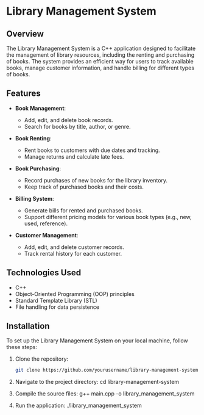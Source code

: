 # Library Management System

## Overview

The Library Management System is a C++ application designed to facilitate the management of library resources, including the renting and purchasing of books. The system provides an efficient way for users to track available books, manage customer information, and handle billing for different types of books.

## Features

- **Book Management**: 
  - Add, edit, and delete book records.
  - Search for books by title, author, or genre.

- **Book Renting**: 
  - Rent books to customers with due dates and tracking.
  - Manage returns and calculate late fees.

- **Book Purchasing**: 
  - Record purchases of new books for the library inventory.
  - Keep track of purchased books and their costs.

- **Billing System**: 
  - Generate bills for rented and purchased books.
  - Support different pricing models for various book types (e.g., new, used, reference).

- **Customer Management**: 
  - Add, edit, and delete customer records.
  - Track rental history for each customer.

## Technologies Used

- C++
- Object-Oriented Programming (OOP) principles
- Standard Template Library (STL)
- File handling for data persistence

## Installation

To set up the Library Management System on your local machine, follow these steps:

1. Clone the repository:
   ```bash
   git clone https://github.com/yourusername/library-management-system.git

2. Navigate to the project directory:
   cd library-management-system

3. Compile the source files:
   g++ main.cpp -o library_management_system

4. Run the application:
   ./library_management_system
